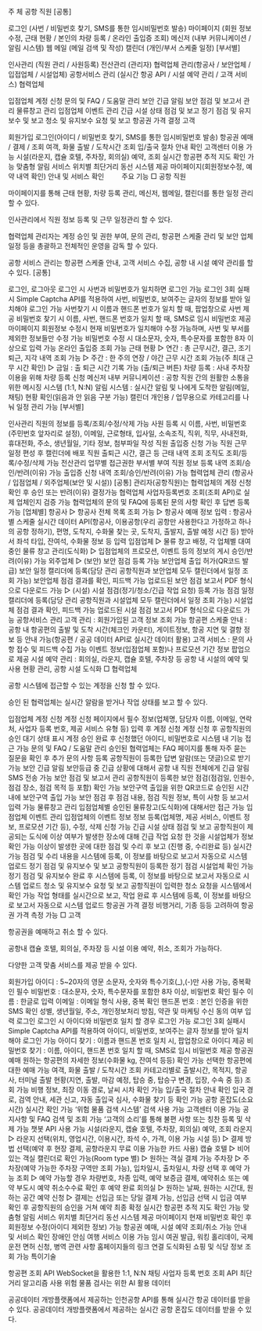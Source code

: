 주 체
공항 직원 [공통]

로그인 (사번 / 비밀번호 찾기, SMS를 통한 임시비밀번호 발송)
마이페이지 (회원 정보 수정, 근태 현황 / 본인의 차량 등록 / 온라인 출입증 조회)
메신저 (내부 커뮤니케이션 / 알림 시스템)
웹 메일 (메일 검색 및 작성)
캘린더 (개인/부서 스케줄 일정)
[부서별]

인사관리 (직원 관리 / 사원등록)
전산관리 (관리자)
협력업체 관리(항공사 / 보안업체 / 입접업체 / 시설업체)
공항서비스 관리 (실시간 항공 API / 시설 예약 관리 / 고객 서비스)
협력업체

입점업체 계정 신청
문의 및 FAQ / 도움말 관리
보안 긴급 알림
보안 점검 및 보고서 관리
물류창고 관리
입점업체 이벤트 관리
긴급 시설 상태 점검 및 보고
정기 점검 및 유지보수 및 보고
청소 및 유지보수 요청 및 보고
항공권 가격 결정
고객

회원가입
로그인(아이디 / 비밀번호 찾기, SMS를 통한 임시비밀번호 발송)
항공권 예매 / 결제 / 조회
여객, 화물 출발 / 도착시간 조회
입/출국 절차 안내 확인
고객센터 이용 가능
시설(라운지, 캡슐 호텔, 주차장, 회의실) 예약, 조회
실시간 항공편 추적 지도 확인 가능
맞춤형 알림 서비스
위치별 최단거리 동선 시스템 제공
마이페이지(회원정보수정, 예약 내역 확인)
안내 및 서비스 확인 　　
주요 기능
□ 공항 직원

마이페이지를 통해 근태 현황, 차량 등록 관리, 메신저, 웹메일, 캘린더를 통한 일정 관리 할 수 있다.

인사관리에서 직원 정보 등록 및 근무 일정관리 할 수 있다.

협력업체 관리자는 계정 승인 및 권한 부여, 문의 관리, 항공편 스케줄 관리 및 보안 업체 일정 등을 총괄하고 전체적인 운영을 감독 할 수 있다.

공항 서비스 관리는 항공편 스케줄 안내, 고객 서비스 수집, 공항 내 시설 예약 관리를 할 수 있다. [공통]

로그인, 로그아웃
로그인 시 사번과 비밀번호가 일치하면 로그인 가능
로그인 3회 실패시 Simple Captcha API를 적용하여 사번, 비밀번호, 보여주는 글자의 정보를 받아 일치해야 로그인 가능
사번찾기 시 이름과 핸드폰 번호가 일치 할 때, 팝업창으로 사번 제공
비밀번호 찾기 시 이름, 사번, 핸드폰 번호가 일치 할 때, SMS로 임시 비밀번호 제공
마이페이지
회원정보 수정시 현재 비밀번호가 일치해야 수정 가능하며, 사번 및 부서를 제외한 정보들만 수정 가능
비밀번호 수정 시 대소문자, 숫자, 특수문자를 포함한 8자 이상으로 입력 가능
온라인 출입증 조회 가능
근태 현황 ▷ 연간 : 총 근무시간, 결근, 조기퇴근, 지각 내역 조회 가능 ▷ 주간 : 한 주의 연장 / 야간 근무 시간 조회 가능(주 최대 근무 시간 확인) ▷ 금일 : 출 퇴근 시간 기록 가능 (출/퇴근 버튼)
차량 등록 : 사내 주차장 이용을 위해 차량 등록 신청
메신저
내부 커뮤니케이션 : 공항 직원 간의 원활한 소통을 위한 메시징 시스템 (1:1, N:N)
알림 시스템 : 실시간 알림 및 나에게 도착한 알림(메일, 채팅) 현황 확인(읽음과 안 읽음 구분 가능)
캘린더
개인용 / 업무용으로 카테고리를 나눠 일정 관리 가능
[부서별]

인사관리
직원의 정보를 등록/조회/수정/삭제 가능
사원 등록 시 이름, 사번, 비밀번호(주민번호 앞자리로 설정), 이메일, 근로형태, 입사일, 소속조직, 직위, 직무, 사내전화, 휴대전화, 주소, 생년월일, 기타 정보, 첨부파일 작성
직원 출입증 신청 가능
직원 근무 일정 편성 후 캘린더에 배포
직원 출퇴근 시간, 결근 등 근태 내역 조회
조직도 조회/등록/수정/삭제 가능
전산관리
업무별 접근권한 부서별 부여
직원 정보 등록 내역 조회/승인/반려(이유) 가능
출입증 신청 내역 조회/승인/반려(이유) 가능
협력업체 관리 (항공사 / 입점업체 / 외주업체(보안 및 시설)) [공통]
관리자(공항직원)는 협력업체의 계정 신청 확인 후 승인 또는 반려(이유) 결정가능
협력업체 사업자등록번호 조회(조회 API)로 실제 업체인지 검증 가능
협력업체의 문의 및 FAQ에 등록된 문의 사항 확인 후 답변 등록 가능 [업체별]
항공사 ▷ 항공사 전체 목록 조회 가능 ▷ 항공사 예매 정보 입력 : 항공사별 스케줄 실시간 데이터 API(항공사, 이용공항(우리 공항만 사용한다고 가정하고 하나의 공항 정하기), 편명, 도착지, 수화물 찾는 곳, 도착지, 출발지, 출발 예정 시간 등) 받아서 좌석 타입, 잔여석, 수화물 정보 등 입력
입점업체 ▷ 물류 창고 배정, 각 업체별 대여중인 물류 창고 관리(도식화) ▷ 입점업체의 프로모션, 이벤트 등의 정보의 게시 승인/반려(이유) 가능
외주업체 ▷ (보안) 보안 점검 등록 가능 보안업체 출입 허가(QR코드 발급) 보안 일정 캘리더에 등록(담당 관리 공항직원과 보안업체 모두 캘린더에서 일정 조회 가능) 보안업체 점검 결과를 확인, 피드백 가능 업로드된 보안 점검 보고서 PDF 형식으로 다운로드 가능 ▷ (시설) 시설 점검(정기/청소/긴급 작업 요청) 등록 가능 점검 일정 캘리더에 등록(담당 관리 공항직원과 시설업체 모두 캘린더에서 일정 조회 가능) 시설업체 점검 결과 확인, 피드백 가능 업로드된 시설 점검 보고서 PDF 형식으로 다운로드 가능
공항서비스 관리
고객 관리 : 회원가입된 고객 정보 조회 가능
항공편 스케줄 안내 : 공항 내 항공편의 출발 및 도착 시간(체크인 카운터), 게이트정보, 항공 지연 및 결항 정보 등 안내 가능(항공편 / 공공 데이터 API로 실시간 데이터 활용)
고객 서비스 : 문의 사항 접수 및 피드백 수집 가능 이벤트 정보(입점업체 포함)나 프로모션 기간 정보 팝업으로 제공
시설 예약 관리 : 회의실, 라운지, 캡슐 호텔, 주차장 등 공항 내 시설의 예약 및 사용 현황 관리, 공항 시설 도식화
□ 협력업체

공항 시스템에 접근할 수 있는 계정을 신청 할 수 있다.

승인 된 협력업체는 실시간 알람을 받거나 작업 상태를 보고 할 수 있다.

입점업체 계정 신청
계정 신청 페이지에서 필수 정보(업체명, 담당자 이름, 이메일, 연락처, 사업자 등록 번호, 제공 서비스 유형 등) 입력 후 계정 신청
계정 신청 후 공항직원의 승인 대기 상태 표시
계정 승인 완료 후 신청했던 아이디, 비밀번호로 시스템 내 기능 접근 가능
문의 및 FAQ / 도움말 관리
승인된 협력업체는 FAQ 페이지를 통해 자주 묻는 질문을 확인 후 추가 문의 사항 등록
공항직원이 등록한 답변 알람(또는 댓글)으로 받기 가능
보안 긴급 알림
보안등급 중 긴급 상황에 대해서 공항 내 직원 전체에게 긴급 알림 SMS 전송 가능
보안 점검 및 보고서 관리
공항직원이 등록한 보안 점검(점검일, 인원수, 점검 장소, 점검 목적 등 포함) 확인 가능
보안구역 출입을 위한 QR코드로 승인된 시간 내에 보안구역 출입 가능
보안 점검 후 점검 내용, 점검 직원 정보, 특이 사항 등 보고서 입력 가능
물류창고 관리
입점업체별 승인된 물류창고(도식화)에 대해서만 접근 가능
입점업체 이벤트 관리
입점업체의 이벤트 정보 정보 등록(업체명, 제공 서비스, 이벤트 정보, 프로모션 기간 등), 수정, 삭제 신청 가능
긴급 시설 상태 점검 및 보고
공항직원이 제공되는 도식에 이상 여부가 발생한 장소에 대해 긴급 작업 요청 한 것을 시설업체가 정보 확인 가능
이상이 발생한 곳에 대한 점검 및 수리 후 보고 (진행 중, 수리완료 등) 실시간 가능
점검 및 수리 내용을 시스템에 등록, 이 정보를 바탕으로 보고서 자동으로 시스템 업로드
정기 점검 및 유지보수 및 보고
공항직원이 등록한 정기 점검 시설업체 확인 가능
정기 점검 및 유지보수 완료 후 시스템에 등록, 이 정보를 바탕으로 보고서 자동으로 시스템 업로드
청소 및 유지보수 요청 및 보고
공항직원이 입력한 청소 요청을 시스템에서 확인 가능
작업 형태를 실시간으로 보고, 작업 완료 후 시스템에 등록, 이 정보를 바탕으로 보고서 자동으로 시스템 업로드
항공권 가격 결정
비행거리, 기종 등등 고려하여 항공권 가격 측정 가능
□ 고객

항공권을 예매하고 취소 할 수 있다.

공항내 캡슐 호텔, 회의실, 주차장 등 시설 이용 예약, 취소, 조회가 가능하다.

다양한 고객 맞춤 서비스를 제공 받을 수 있다.

회원가입
아이디 : 5~20자의 영문 소문자, 숫자와 특수기호(_),(-)만 사용 가능, 중복확인 필수
비밀번호 : 대소문자, 숫자, 특수문자를 포함한 8자 이상, 비밀번호 확인 필수
이름 : 한글로 입력
이메일 : 이메일 형식 사용, 중복 확인
핸드폰 번호 : 본인 인증을 위한 SMS 확인
성별, 생년월일, 주소, 개인정보처리 방침, 약관 및 마케팅 수신 동의 여부 입력
로그인
로그인 시 아이디와 비밀번호 일치 할 경우 로그인 가능
로그인 3회 실패시 Simple Captcha API를 적용하여 아이디, 비밀번호, 보여주는 글자 정보를 받아 일치해야 로그인 가능
아이디 찾기 : 이름과 핸드폰 번호 일치 시, 팝업창으로 아이디 제공
비밀번호 찾기 : 이름, 아이디, 핸드폰 번호 일치 할 때, SMS로 임시 비밀번호 제공
항공권 예매
원하는 항공편의 자세한 정보(수화물 kg, 잔여석 등등) 확인 가능
선택한 항공편에 대한 예매 가능
여객, 화물 출발 / 도착시간 조회
카테고리별로 출발시간, 목적지, 항공사, 터미널 출발 현황(지연, 출발, 마감 예정, 탑승 중, 탑승구 변경, 입장, 수속 중 등) 조회 가능
비행 정보, 최장 이동 경로, 날씨 시차 확인 가능
입/출국 절차 안내 확인
입국 경로, 검역 안내, 세관 신고, 자동 출입국 심사, 수화물 찾기 등 확인 가능
공항 혼잡도(소요 시간) 실시간 확인 가능
‘위험 물품 검색 시스템’ 검색 사용 가능
고객센터 이용 가능
공지사항 및 FAQ 검색 및 조회 가능
‘고객의 소리’를 통해 불편 사항 또는 칭찬 등록 및 삭제 가능
챗봇 API 사용 가능
시설(라운지, 캡슐 호텔, 주차장, 회의실) 예약, 조회
라운지 ▷ 라운지 선택(위치, 영업시간, 이용시간, 좌석 수, 가격, 이용 가능 시설 등) ▷ 결제 방법 선택(예약 후 현장 결제, 공항라운지 무료 이용 가능한 카드 사용)
캡슐 호텔 ▷ 비어 있는 객실 캘린더로 확인 가능(Room type 별) ▷ 원하는 객실 결제 가능
주차장 ▷ 주차장(예약 가능한 주차장 구역만 조회 가능), 입차일시, 출차일시, 차량 선택 후 예약 가능 조회 ▷ 예약 가능할 경우 차량번호, 차종 입력, 예약 보증금 결제, 예약취소 또는 예약 부도시 예약 취소수수료 확인 후 예약 완료
회의실 ▷ 원하는 날짜, 원하는 시간대, 원하는 공간 예약 신청 ▷ 결제는 선입금 또는 당일 결제 가능, 선입금 선택 시 입금 여부 확인 후 공항직원의 승인을 거쳐 예약 최종 확정
실시간 항공편 추적 지도 확인 가능
맞춤형 알림 서비스
위치별 최단거리 동선 시스템 제공
마이페이지
현재 비밀번호 확인 후 회원정보 수정(아이디 제외한 정보) 가능
항공권 예매, 시설 예약 조회/취소 가능
안내 및 서비스 확인
장애인 안심 여행 서비스 이용 가능
임시 여권 발급, 워킹 홀리데이, 국제 운전 면허 신청, 병역 관련 사항 홈페이지들의 링크 연결
도식화된 쇼핑 및 식당 정보 조회 가능
특이기술

항공편 조회 API
WebSocket을 활용한 1:1, N:N 채팅
사업자 등록 번호 조회 API
최단 거리 알고리즘 사용
위험 물품 검사는 위한 AI 활용
데이터

공공데이터 개방플랫폼에서 제공하는 인천공항 API를 통해 실시간 항공 데이터를 받을 수 있다.
공공데이터 개방플랫폼에서 제공하는 실시간 공항 혼잡도 데이터를 받을 수 있다.
